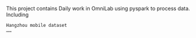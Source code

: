 This project contains Daily work in OmniLab using pyspark to process data. Including

	Hangzhou mobile dataset
	……